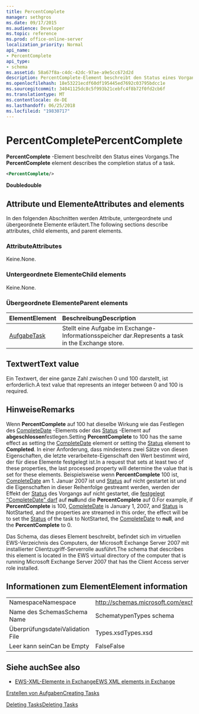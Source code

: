 ```yaml
---
title: PercentComplete
manager: sethgros
ms.date: 09/17/2015
ms.audience: Developer
ms.topic: reference
ms.prod: office-online-server
localization_priority: Normal
api_name:
- PercentComplete
api_type:
- schema
ms.assetid: 58a67f8a-c4dc-42dc-97ae-a9e5cc672d2d
description: PercentComplete-Element beschreibt den Status eines Vorgangs.
ms.openlocfilehash: 18e53221ecdf60df195445ed7692c03795bdcc1e
ms.sourcegitcommit: 34041125dc8c5f993b21cebfc4f8b72f0fd2cb6f
ms.translationtype: MT
ms.contentlocale: de-DE
ms.lasthandoff: 06/25/2018
ms.locfileid: "19830717"
---
```

# <a name="percentcomplete"></a><span data-ttu-id="d89c7-103">PercentComplete</span><span class="sxs-lookup"><span data-stu-id="d89c7-103">PercentComplete</span></span>

<span data-ttu-id="d89c7-104">**PercentComplete** -Element beschreibt den Status eines Vorgangs.</span><span class="sxs-lookup"><span data-stu-id="d89c7-104">The **PercentComplete** element describes the completion status of a task.</span></span> 
  
```xml
<PercentComplete/>
```

 <span data-ttu-id="d89c7-105">**Double**</span><span class="sxs-lookup"><span data-stu-id="d89c7-105">**double**</span></span>
## <a name="attributes-and-elements"></a><span data-ttu-id="d89c7-106">Attribute und Elemente</span><span class="sxs-lookup"><span data-stu-id="d89c7-106">Attributes and elements</span></span>

<span data-ttu-id="d89c7-107">In den folgenden Abschnitten werden Attribute, untergeordnete und übergeordnete Elemente erläutert.</span><span class="sxs-lookup"><span data-stu-id="d89c7-107">The following sections describe attributes, child elements, and parent elements.</span></span>
  
### <a name="attributes"></a><span data-ttu-id="d89c7-108">Attribute</span><span class="sxs-lookup"><span data-stu-id="d89c7-108">Attributes</span></span>

<span data-ttu-id="d89c7-109">Keine.</span><span class="sxs-lookup"><span data-stu-id="d89c7-109">None.</span></span>
  
### <a name="child-elements"></a><span data-ttu-id="d89c7-110">Untergeordnete Elemente</span><span class="sxs-lookup"><span data-stu-id="d89c7-110">Child elements</span></span>

<span data-ttu-id="d89c7-111">Keine.</span><span class="sxs-lookup"><span data-stu-id="d89c7-111">None.</span></span>
  
### <a name="parent-elements"></a><span data-ttu-id="d89c7-112">Übergeordnete Elemente</span><span class="sxs-lookup"><span data-stu-id="d89c7-112">Parent elements</span></span>

|<span data-ttu-id="d89c7-113">**Element**</span><span class="sxs-lookup"><span data-stu-id="d89c7-113">**Element**</span></span>|<span data-ttu-id="d89c7-114">**Beschreibung**</span><span class="sxs-lookup"><span data-stu-id="d89c7-114">**Description**</span></span>|
|:-----|:-----|
|[<span data-ttu-id="d89c7-115">Aufgabe</span><span class="sxs-lookup"><span data-stu-id="d89c7-115">Task</span></span>](task.md) <br/> |<span data-ttu-id="d89c7-116">Stellt eine Aufgabe im Exchange-Informationsspeicher dar.</span><span class="sxs-lookup"><span data-stu-id="d89c7-116">Represents a task in the Exchange store.</span></span>  <br/> |
   
## <a name="text-value"></a><span data-ttu-id="d89c7-117">Textwert</span><span class="sxs-lookup"><span data-stu-id="d89c7-117">Text value</span></span>

<span data-ttu-id="d89c7-118">Ein Textwert, der eine ganze Zahl zwischen 0 und 100 darstellt, ist erforderlich.</span><span class="sxs-lookup"><span data-stu-id="d89c7-118">A text value that represents an integer between 0 and 100 is required.</span></span>
  
## <a name="remarks"></a><span data-ttu-id="d89c7-119">Hinweise</span><span class="sxs-lookup"><span data-stu-id="d89c7-119">Remarks</span></span>

<span data-ttu-id="d89c7-120">Wenn **PercentComplete** auf 100 hat dieselbe Wirkung wie das Festlegen des [CompleteDate](completedate.md) -Elements oder das [Status](status.md) -Element auf **abgeschlossen**festlegen.</span><span class="sxs-lookup"><span data-stu-id="d89c7-120">Setting **PercentComplete** to 100 has the same effect as setting the [CompleteDate](completedate.md) element or setting the [Status](status.md) element to **Completed**.</span></span> <span data-ttu-id="d89c7-121">In einer Anforderung, dass mindestens zwei Sätze von diesen Eigenschaften, die letzte verarbeitete-Eigenschaft den Wert bestimmt wird, der für diese Elemente festgelegt ist.</span><span class="sxs-lookup"><span data-stu-id="d89c7-121">In a request that sets at least two of these properties, the last processed property will determine the value that is set for these elements.</span></span> <span data-ttu-id="d89c7-122">Beispielsweise wenn **PercentComplete** 100 ist, [CompleteDate](completedate.md) am 1. Januar 2007 ist und [Status](status.md) auf nicht gestartet ist und die Eigenschaften in dieser Reihenfolge gestreamt werden, werden der Effekt der [Status](status.md) des Vorgangs auf nicht gestartet, die [festgelegt "CompleteDate" darf](completedate.md) auf **null**und die **PercentComplete** auf 0.</span><span class="sxs-lookup"><span data-stu-id="d89c7-122">For example, if **PercentComplete** is 100, [CompleteDate](completedate.md) is January 1, 2007, and [Status](status.md) is NotStarted, and the properties are streamed in this order, the effect will be to set the [Status](status.md) of the task to NotStarted, the [CompleteDate](completedate.md) to **null**, and the **PercentComplete** to 0.</span></span> 
  
<span data-ttu-id="d89c7-123">Das Schema, das dieses Element beschreibt, befindet sich im virtuellen EWS-Verzeichnis des Computers, der Microsoft Exchange Server 2007 mit installierter Clientzugriff-Serverrolle ausführt.</span><span class="sxs-lookup"><span data-stu-id="d89c7-123">The schema that describes this element is located in the EWS virtual directory of the computer that is running Microsoft Exchange Server 2007 that has the Client Access server role installed.</span></span>
  
## <a name="element-information"></a><span data-ttu-id="d89c7-124">Informationen zum Element</span><span class="sxs-lookup"><span data-stu-id="d89c7-124">Element information</span></span>

|||
|:-----|:-----|
|<span data-ttu-id="d89c7-125">Namespace</span><span class="sxs-lookup"><span data-stu-id="d89c7-125">Namespace</span></span>  <br/> |http://schemas.microsoft.com/exchange/services/2006/types  <br/> |
|<span data-ttu-id="d89c7-126">Name des Schemas</span><span class="sxs-lookup"><span data-stu-id="d89c7-126">Schema Name</span></span>  <br/> |<span data-ttu-id="d89c7-127">Schematypen</span><span class="sxs-lookup"><span data-stu-id="d89c7-127">Types schema</span></span>  <br/> |
|<span data-ttu-id="d89c7-128">Überprüfungsdatei</span><span class="sxs-lookup"><span data-stu-id="d89c7-128">Validation File</span></span>  <br/> |<span data-ttu-id="d89c7-129">Types.xsd</span><span class="sxs-lookup"><span data-stu-id="d89c7-129">Types.xsd</span></span>  <br/> |
|<span data-ttu-id="d89c7-130">Leer kann sein</span><span class="sxs-lookup"><span data-stu-id="d89c7-130">Can be Empty</span></span>  <br/> |<span data-ttu-id="d89c7-131">False</span><span class="sxs-lookup"><span data-stu-id="d89c7-131">False</span></span>  <br/> |
   
## <a name="see-also"></a><span data-ttu-id="d89c7-132">Siehe auch</span><span class="sxs-lookup"><span data-stu-id="d89c7-132">See also</span></span>



- [<span data-ttu-id="d89c7-133">EWS-XML-Elemente in Exchange</span><span class="sxs-lookup"><span data-stu-id="d89c7-133">EWS XML elements in Exchange</span></span>](ews-xml-elements-in-exchange.md)


[<span data-ttu-id="d89c7-134">Erstellen von Aufgaben</span><span class="sxs-lookup"><span data-stu-id="d89c7-134">Creating Tasks</span></span>](http://msdn.microsoft.com/library/0ef97334-e8a0-4f67-a23a-dd9e2bbad49f%28Office.15%29.aspx)
  
[<span data-ttu-id="d89c7-135">Deleting Tasks</span><span class="sxs-lookup"><span data-stu-id="d89c7-135">Deleting Tasks</span></span>](http://msdn.microsoft.com/library/a3d7e25f-8a35-4901-b1d9-d31f418ab340%28Office.15%29.aspx)

